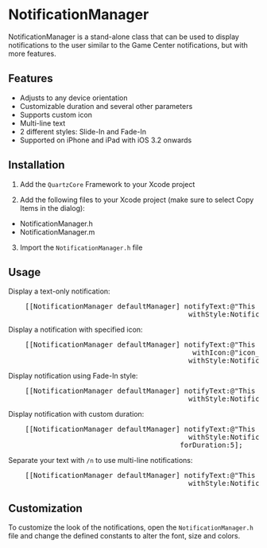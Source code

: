 NotificationManager
=========================

NotificationManager is a stand-alone class that can be used to display notifications to the user similar to the Game Center notifications, but with more features.

Features
--------

- Adjusts to any device orientation
- Customizable duration and several other parameters
- Supports custom icon
- Multi-line text
- 2 different styles: Slide-In and Fade-In
- Supported on iPhone and iPad with iOS 3.2 onwards

Installation
------------

1. Add the `QuartzCore` Framework to your Xcode project

2. Add the following files to your Xcode project (make sure to select Copy Items in the dialog):
 - NotificationManager.h  
 - NotificationManager.m

3. Import the `NotificationManager.h` file

Usage
-----

Display a text-only notification:

<pre>
    [[NotificationManager defaultManager] notifyText:@"This is a notification."
                                           withStyle:NotificationStyleSlideIn];
</pre>

Display a notification with specified icon:

<pre>
    [[NotificationManager defaultManager] notifyText:@"This is a notification with an icon."
                                            withIcon:@"icon_info.png"
                                           withStyle:NotificationStyleSlideIn];
</pre>

Display notification using Fade-In style:

<pre>
    [[NotificationManager defaultManager] notifyText:@"This is a fade-in notification."
                                           withStyle:NotificationStyleFadeIn];
</pre>

Display notification with custom duration:

<pre>
    [[NotificationManager defaultManager] notifyText:@"This notification is taking too long."
                                           withStyle:NotificationStyleFadeIn
                                         forDuration:5];
</pre>

Separate your text with `/n` to use multi-line notifications:

<pre>
    [[NotificationManager defaultManager] notifyText:@"This is the first line./nThis is the second line"
                                           withStyle:NotificationStyleSlideIn];
</pre>

Customization
-------------

To customize the look of the notifications, open the `NotificationManager.h` file and change the defined constants to alter the font, size and colors.